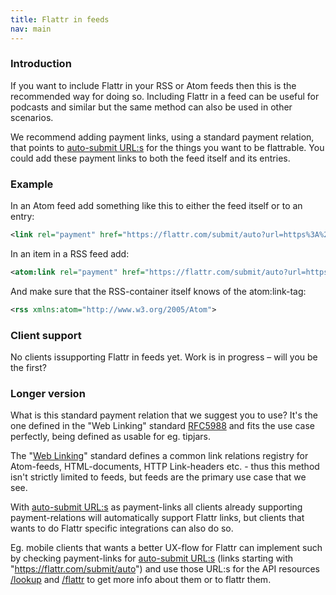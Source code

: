 ```yaml
---
title: Flattr in feeds
nav: main
---
```

### Introduction

If you want to include Flattr in your RSS or Atom feeds then this is the recommended way for doing so. Including Flattr in a feed can be useful for podcasts and similar but the same method can also be used in other scenarios.

We recommend adding payment links, using a standard payment relation, that points to [auto-submit URL:s](/auto_submit/) for the things you want to be flattrable. You could add these payment links to both the feed itself and its entries.

### Example

In an Atom feed add something like this to either the feed itself or to an entry:

```xml
<link rel="payment" href="https://flattr.com/submit/auto?url=https%3A%2F%2Fdevelopers.flattr.net%2F&amp;uid=flattr" type="text/html" />
```

In an item in a RSS feed add:

```xml
<atom:link rel="payment" href="https://flattr.com/submit/auto?url=https%3A%2F%2Fdevelopers.flattr.net%2F&amp;uid=flattr" type="text/html" />
```

And make sure that the RSS-container itself knows of the atom:link-tag:

```xml
<rss xmlns:atom="http://www.w3.org/2005/Atom">
```

### Client support

No clients issupporting Flattr in feeds yet. Work is in progress – will you be the first?

### Longer version

What is this standard payment relation that we suggest you to use? It's the one defined in the "Web Linking" standard [RFC5988](http://tools.ietf.org/html/rfc5988#page-14) and fits the use case perfectly, being defined as usable for eg. tipjars.

The "[Web Linking](http://tools.ietf.org/html/rfc5988)" standard defines a common link relations registry for Atom-feeds, HTML-documents, HTTP Link-headers etc. - thus this method isn't strictly limited to feeds, but feeds are the primary use case that we see.

With [auto-submit URL:s](/auto_submit/) as payment-links all clients already supporting payment-relations will automatically support Flattr links, but clients that wants to do Flattr specific integrations can also do so.

Eg. mobile clients that wants a better UX-flow for Flattr can implement such by checking payment-links for [auto-submit URL:s](/auto_submit/) (links starting with "https://flattr.com/submit/auto") and use those URL:s for the API resources [/lookup](/api/resources/things/#check-if-a-thing-exists) and [/flattr](/api/resources/flattrs/#flattr-a-autosubmit-url) to get more info about them or to flattr them.
